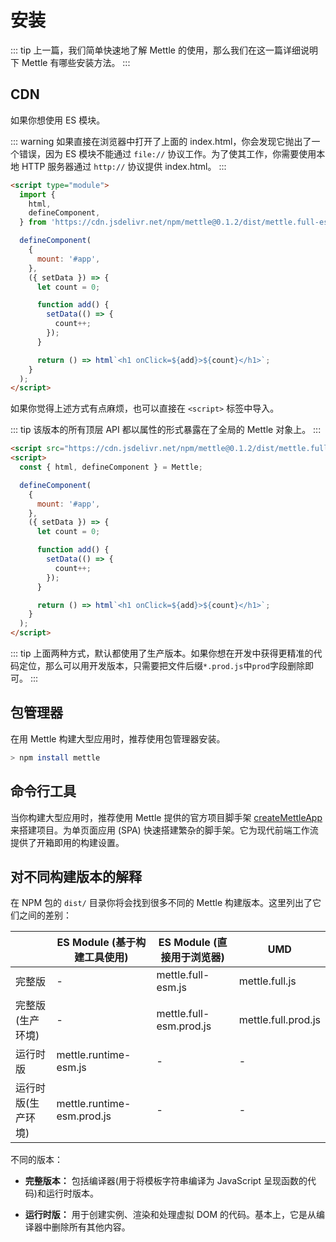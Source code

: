 # 安装

::: tip
上一篇，我们简单快速地了解 Mettle 的使用，那么我们在这一篇详细说明下 Mettle 有哪些安装方法。
:::

## CDN

如果你想使用 ES 模块。

::: warning
如果直接在浏览器中打开了上面的 index.html，你会发现它抛出了一个错误，因为 ES 模块不能通过 `file://` 协议工作。为了使其工作，你需要使用本地 HTTP 服务器通过 `http://` 协议提供 index.html。
:::

```html
<script type="module">
  import {
    html,
    defineComponent,
  } from 'https://cdn.jsdelivr.net/npm/mettle@0.1.2/dist/mettle.full-esm.js';

  defineComponent(
    {
      mount: '#app',
    },
    ({ setData }) => {
      let count = 0;

      function add() {
        setData(() => {
          count++;
        });
      }

      return () => html`<h1 onClick=${add}>${count}</h1>`;
    }
  );
</script>
```

如果你觉得上述方式有点麻烦，也可以直接在 `<script>` 标签中导入。

::: tip
该版本的所有顶层 API 都以属性的形式暴露在了全局的 Mettle 对象上。
:::

```html
<script src="https://cdn.jsdelivr.net/npm/mettle@0.1.2/dist/mettle.full.prod.js"></script>
<script>
  const { html, defineComponent } = Mettle;

  defineComponent(
    {
      mount: '#app',
    },
    ({ setData }) => {
      let count = 0;

      function add() {
        setData(() => {
          count++;
        });
      }

      return () => html`<h1 onClick=${add}>${count}</h1>`;
    }
  );
</script>
```

::: tip
上面两种方式，默认都使用了生产版本。如果你想在开发中获得更精准的代码定位，那么可以用开发版本，只需要把文件后缀`*.prod.js`中`prod`字段删除即可。
:::

## 包管理器

在用 Mettle 构建大型应用时，推荐使用包管理器安装。

```bash
> npm install mettle
```

## 命令行工具

当你构建大型应用时，推荐使用 Mettle 提供的官方项目脚手架 [createMettleApp](/zh/tool/createMettleApp/) 来搭建项目。为单页面应用 (SPA) 快速搭建繁杂的脚手架。它为现代前端工作流提供了开箱即用的构建设置。

## 对不同构建版本的解释

在 NPM 包的 `dist/` 目录你将会找到很多不同的 Mettle 构建版本。这里列出了它们之间的差别：

|                    | ES Module (基于构建工具使用) | ES Module (直接用于浏览器) | UMD                 |
| ------------------ | ---------------------------- | -------------------------- | ------------------- |
| 完整版             | -                            | mettle.full-esm.js         | mettle.full.js      |
| 完整版(生产环境)   | -                            | mettle.full-esm.prod.js    | mettle.full.prod.js |
| 运行时版           | mettle.runtime-esm.js        | -                          | -                   |
| 运行时版(生产环境) | mettle.runtime-esm.prod.js   | -                          | -                   |

不同的版本：

- **完整版本：** 包括编译器(用于将模板字符串编译为 JavaScript 呈现函数的代码)和运行时版本。

- **运行时版：** 用于创建实例、渲染和处理虚拟 DOM 的代码。基本上，它是从编译器中删除所有其他内容。
